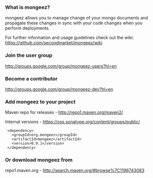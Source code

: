 ### What is mongeez?

mongeez allows you to manage change of your mongo documents and propagate these changes in sync with your code changes when you perform deployments.

For further information and usage guidelines check out the wiki:
https://github.com/secondmarket/mongeez/wiki

###  Join the user group
http://groups.google.com/group/mongeez-users?hl=en

### Become a contributor
http://groups.google.com/group/mongeez-dev?hl=en


### Add mongeez to your project
Maven repo for releases - http://repo1.maven.org/maven2/

Internal versions - https://oss.sonatype.org/content/groups/public/

	 <dependency>
	   <groupId>org.mongeez</groupId>
	   <artifactId>mongeez</artifactId>
	   <version>0.9.1</version>
	 </dependency>

### Or download mongeez from
repo1.maven.org - http://search.maven.org/#browse%7C1196743083